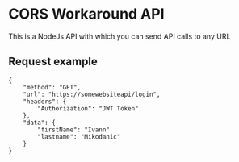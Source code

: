 # CORS Workaround API

This is a NodeJs API with which you can send API calls to any URL

## Request example

```
{
	"method": "GET",
	"url": "https://somewebsiteapi/login",
	"headers": {
		"Authorization": "JWT Token"
	},
	"data": {
		"firstName": "Ivann"
		"lastname": "Mikodanic"
	}
}
```